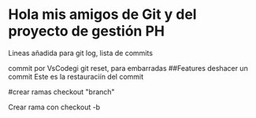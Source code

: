 # Hola mis amigos de Git y del proyecto de gestión PH
Lineas añadida para git log, lista de commits

commit por VsCodegi
git reset, para embarradas
##Features
deshacer un commit
Este es la restauraciín del commit

#crear ramas checkout "branch"

Crear rama con checkout -b